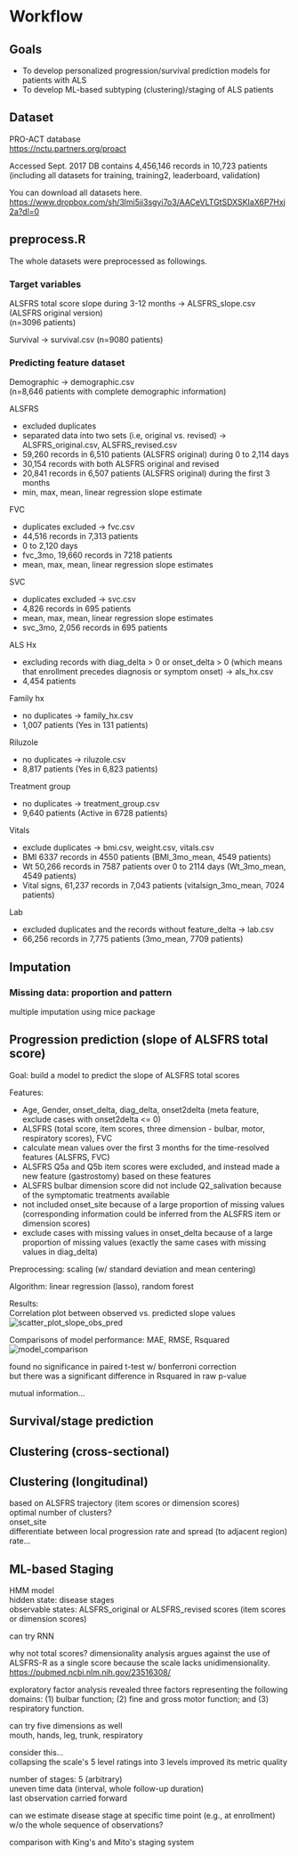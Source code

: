 # Workflow 

## Goals  
- To develop personalized progression/survival prediction models for patients with ALS   
- To develop ML-based subtyping (clustering)/staging of ALS patients  

## Dataset 
PRO-ACT database  
https://nctu.partners.org/proact   

Accessed Sept. 2017 
DB contains 4,456,146 records in 10,723 patients (including all datasets for training, training2, leaderboard, validation)

You can download all datasets here.      
https://www.dropbox.com/sh/3lmi5ii3sgyi7o3/AACeVLTGtSDXSKIaX6P7Hxj2a?dl=0

## preprocess.R

The whole datasets were preprocessed as followings.   

### Target variables

ALSFRS total score slope during 3-12 months 
-> ALSFRS_slope.csv (ALSFRS original version)  
(n=3096 patients)    
   
Survival 
-> survival.csv 
(n=9080 patients)   

### Predicting feature dataset    

Demographic -> demographic.csv   
(n=8,646 patients with complete demographic information) 

ALSFRS  
- excluded duplicates  
- separated data into two sets (i.e, original vs. revised) -> ALSFRS_original.csv, ALSFRS_revised.csv  
- 59,260 records in 6,510 patients (ALSFRS original) during 0 to 2,114 days 
- 30,154 records with both ALSFRS original and revised   
- 20,841 records in 6,507 patients (ALSFRS original) during the first 3 months    
- min, max, mean, linear regression slope estimate 

FVC   
- duplicates excluded -> fvc.csv   
- 44,516 records in 7,313 patients  
- 0 to 2,120 days 
- fvc_3mo, 19,660 records in 7218 patients   
- mean, max, mean, linear regression slope estimates    

SVC   
- duplicates excluded -> svc.csv 
- 4,826 records in 695 patients   
- mean, max, mean, linear regression slope estimates    
- svc_3mo, 2,056 records in 695 patients   

ALS Hx   
- excluding records with diag_delta > 0 or onset_delta > 0 (which means that enrollment precedes diagnosis or symptom onset) -> als_hx.csv 
- 4,454 patients     

Family hx 
- no duplicates  -> family_hx.csv 
- 1,007 patients (Yes in 131 patients)

Riluzole 
- no duplicates -> riluzole.csv
- 8,817 patients (Yes in 6,823 patients)   

Treatment group
- no duplicates -> treatment_group.csv   
- 9,640 patients (Active in 6728 patients)  

Vitals 
- exclude duplicates -> bmi.csv, weight.csv, vitals.csv 
- BMI 6337 records in 4550 patients (BMI_3mo_mean, 4549 patients)    
- Wt 50,266 records in 7587 patients over 0 to 2114 days (Wt_3mo_mean, 4549 patients)   
- Vital signs, 61,237 records in 7,043 patients (vitalsign_3mo_mean, 7024 patients)   

Lab  
- excluded duplicates and the records without feature_delta -> lab.csv 
- 66,256 records in 7,775 patients (3mo_mean, 7709 patients)  


## Imputation
### Missing data: proportion and pattern  

multiple imputation using mice package    




## Progression prediction (slope of ALSFRS total score)  

Goal: build a model to predict the slope of ALSFRS total scores     

Features:    
- Age, Gender, onset_delta, diag_delta, onset2delta (meta feature, exclude cases with onset2delta <= 0)   
- ALSFRS (total score, item scores, three dimension - bulbar, motor, respiratory scores), FVC  
- calculate mean values over the first 3 months for the time-resolved features (ALSFRS, FVC)    
- ALSFRS Q5a and Q5b item scores were excluded, and instead made a new feature (gastrostomy) based on these features    
- ALSFRS bulbar dimension score did not include Q2_salivation because of the symptomatic treatments available       
- not included onset_site because of a large proportion of missing values (corresponding information could be inferred from the ALSFRS item or dimension scores)           
- exclude cases with missing values in onset_delta because of a large proportion of missing values (exactly the same cases with missing values in diag_delta)    

Preprocessing: scaling (w/ standard deviation and mean centering)    

Algorithm: linear regression (lasso), random forest      

Results:  
Correlation plot between observed vs. predicted slope values    
![scatter_plot_slope_obs_pred](/images/cor_lm_rf.png)     

Comparisons of model performance: MAE, RMSE, Rsquared
![model_comparison](/images/model_comparisons.png)   

found no significance in paired t-test w/ bonferroni correction  
but there was a significant difference in Rsquared in raw p-value      

mutual information...   


## Survival/stage prediction 


## Clustering (cross-sectional)


## Clustering (longitudinal)  
based on ALSFRS trajectory (item scores or dimension scores)     
optimal number of clusters?     
onset_site    
differentiate between local progression rate and spread (to adjacent region) rate...       


## ML-based Staging  
HMM model   
hidden state: disease stages      
observable states: ALSFRS_original or ALSFRS_revised scores (item scores or dimension scores)      

can try RNN      

why not total scores? 
dimensionality analysis argues against the use of ALSFRS-R as a single score because the scale lacks unidimensionality.   
https://pubmed.ncbi.nlm.nih.gov/23516308/    

exploratory factor analysis revealed three factors representing the following domains: 
(1) bulbar function; 
(2) fine and gross motor function; and 
(3) respiratory function.    

can try five dimensions as well    
mouth, hands, leg, trunk, respiratory    

consider this...   
collapsing the scale's 5 level ratings into 3 levels improved its metric quality       

number of stages: 5 (arbitrary)   
uneven time data (interval, whole follow-up duration)   
last observation carried forward    

can we estimate disease stage at specific time point (e.g., at enrollment) w/o the whole sequence of observations?      

comparison with King's and Mito's staging system   

